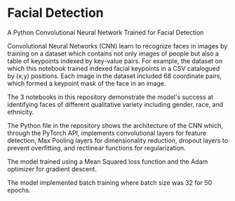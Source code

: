 # Facial Detection
A Python Convolutional Neural Network Trained for Facial Detection

Convolutional Neural Networks (CNN) learn to recognize faces in images by training on a dataset which contains not only images of people but also a table of keypoints indexed by key-value pairs.  For example, the dataset on which this notebook trained indexed facial keypoints in a CSV catalogued by (x,y) positions.  Each image in the dataset included 68 coordinate pairs, which formed a keypoint mask of the face in an image.

The 3 notebooks in this repository demonstrate the model's success at identifying faces of different qualitative variety including gender, race, and ethnicity.  

The Python file in the repository shows the architecture of the CNN which, through the PyTorch API, implements convolutional layers for feature detection, Max Pooling layers for dimensionality reduction, dropout layers to prevent overfitting, and rectlinear functions for regularization.

The model trained using a Mean Squared loss function and the Adam optimizer for gradient descent.  

The model implemented batch training where batch size was 32 for 50 epochs.  
